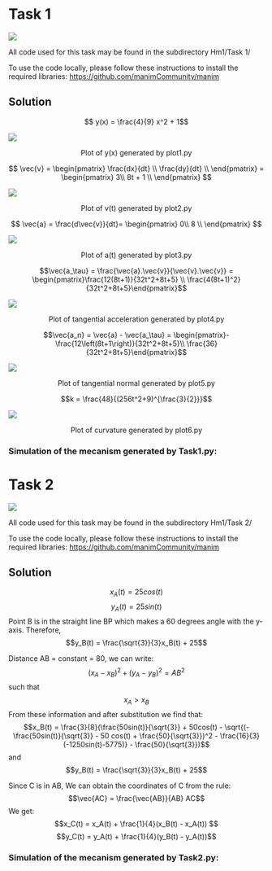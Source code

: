# Task 1
![](https://i.imgur.com/D16bLIR.png)

All code used for this task may be found in the subdirectory Hm1/Task 1/

To use the code locally, please follow these instructions to install the required libraries:
https://github.com/manimCommunity/manim

## Solution


$$ y(x) = \frac{4}{9} x^2 + 1$$

![](https://i.imgur.com/ZBK1hav.png)

<center>Plot of y(x) generated by plot1.py</center>

$$ \vec{v} = \begin{pmatrix}
     \frac{dx}{dt} \\ 
     \frac{dy}{dt} \\
 \end{pmatrix} = \begin{pmatrix}
     3\\ 
     8t + 1 \\
 \end{pmatrix}
$$

![](https://i.imgur.com/CGMCPUq.png)

<center>Plot of v(t) generated by plot2.py</center>

$$ \vec{a} = 
     \frac{d\vec{v}}{dt}= \begin{pmatrix}
     0\\ 
     8 \\
 \end{pmatrix}
 $$
 
 ![](https://i.imgur.com/pasBwNt.png)
 
<center>Plot of a(t) generated by plot3.py</center>

 $$\vec{a_\tau} = \frac{\vec{a}.\vec{v}}{\vec{v}.\vec{v}} = \begin{pmatrix}\frac{12(8t+1)}{32t^2+8t+5} \\ \frac{4(8t+1)^2}{32t^2+8t+5}\end{pmatrix}$$
 
 ![](https://i.imgur.com/XtI5uKb.png)

 <center>Plot of tangential acceleration generated by plot4.py</center>

 $$\vec{a_n} = \vec{a} - \vec{a_\tau} = \begin{pmatrix}-\frac{12\left(8t+1\right)}{32t^2+8t+5}\\ \frac{36}{32t^2+8t+5}\end{pmatrix}$$
 
 ![](https://i.imgur.com/pWE7Yhb.png)
 
 <center>Plot of tangential normal generated by plot5.py</center>
 
 $$k = \frac{48}{(256t^2+9)^{\frac{3}{2}}}$$
 
![](https://i.imgur.com/n5efPie.png)

 <center>Plot of curvature generated by plot6.py</center>
 
 ### Simulation of the mecanism generated by Task1.py:
 
 
 # Task 2
 
![](https://i.imgur.com/UP3BRr9.png)

All code used for this task may be found in the subdirectory Hm1/Task 2/

To use the code locally, please follow these instructions to install the required libraries:
https://github.com/manimCommunity/manim
## Solution
$$x_A(t) = 25cos(t)$$
$$y_A(t) = 25sin(t)$$
Point B is in the straight line BP which makes a 60 degrees angle with the y-axis.
Therefore, $$y_B(t) = \frac{\sqrt{3}}{3}x_B(t) + 25$$

Distance AB = constant = 80, we can write:
$$(x_A - x_B) ^ 2 + (y_A - y_B)^2 = AB^2$$ such that $$x_A > x_B$$
From these information and after substitution we find that:
$$x_B(t) = \frac{3}{8}(\frac{50sin(t)}{\sqrt{3}} + 50cos(t) - \sqrt{(-\frac{50sin(t)}{\sqrt{3}} - 50 cos(t) + \frac{50}{\sqrt{3}})^2 - \frac{16}{3}(-1250sin(t)-5775)} - \frac{50}{\sqrt{3}})$$
and $$y_B(t) = \frac{\sqrt{3}}{3}x_B(t) + 25$$

Since C is in AB, We can obtain the coordinates of C from the rule:
$$\vec{AC} = \frac{\vec{AB}}{AB} AC$$
We get:
$$x_C(t) = x_A(t) + \frac{1}{4}(x_B(t) - x_A(t)) $$
$$y_C(t) = y_A(t) + \frac{1}{4}(y_B(t) - y_A(t))$$

### Simulation of the mecanism generated by Task2.py:
